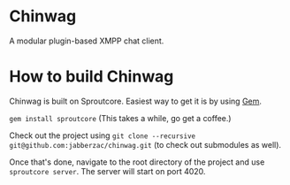 Chinwag
=======

A modular plugin-based XMPP chat client.


How to build Chinwag
======

Chinwag is built on Sproutcore. Easiest way to get it is by using [Gem](https://rubygems.org/).

`gem install sproutcore` (This takes a while, go get a coffee.)

Check out the project using `git clone --recursive git@github.com:jabberzac/chinwag.git` (to check out submodules as well).

Once that's done, navigate to the root directory of the project and use `sproutcore server`. The server will start on port 4020.

